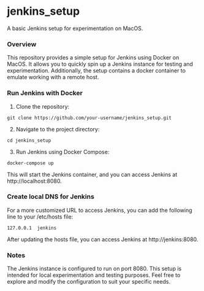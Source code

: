 # jenkins_setup
A basic Jenkins setup for experimentation on MacOS.

### Overview
This repository provides a simple setup for Jenkins using Docker on MacOS. It allows you to quickly spin up a 
Jenkins instance for testing and experimentation. Additionally, the setup contains a docker container to emulate 
working with a remote host.

### Run Jenkins with Docker
1. Clone the repository:
```
git clone https://github.com/your-username/jenkins_setup.git
```
2. Navigate to the project directory:
```
cd jenkins_setup
```

3. Run Jenkins using Docker Compose:
```
docker-compose up
```

This will start the Jenkins container, and you can access Jenkins at http://localhost:8080.



### Create local DNS for Jenkins
For a more customized URL to access Jenkins, you can add the following line to your /etc/hosts file:
```
127.0.0.1  jenkins
```

After updating the hosts file, you can access Jenkins at http://jenkins:8080.

### Notes
The Jenkins instance is configured to run on port 8080.
This setup is intended for local experimentation and testing purposes.
Feel free to explore and modify the configuration to suit your specific needs.
